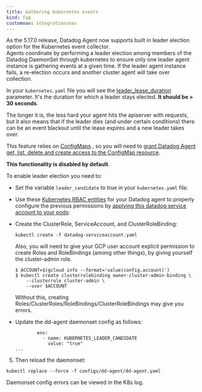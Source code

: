 ```yaml
---
title: Gathering kubernetes events
kind: faq
customnav: integrationsnav
---
```


As the 5.17.0 release, Datadog Agent now supports built in leader election option for the Kubernetes event collector.  
Agents coordinate by performing a leader election among members of the Datadog DaemonSet through kubernetes to ensure only one leader agent instance is gathering events at a given time. If the leader agent instance fails, a re-election occurs and another cluster agent will take over collection.  

In your `kubernetes.yaml` file you will see the [leader_lease_duration](https://github.com/DataDog/integrations-core/blob/master/kubernetes/conf.yaml.example#L118) parameter. It's the duration for which a leader stays elected. **It should be > 30 seconds**.  

The longer it is, the less hard your agent hits the apiserver with requests, but it also means that if the leader dies (and under certain conditions) there can be an event blackout until the lease expires and a new leader takes over.

This feature relies on [ConfigMaps](https://kubernetes.io/docs/api-reference/v1.7/#configmap-v1-core) , so you will need to [grant Datadog Agent get, list, delete and create access to the ConfigMap resource](/integrations/faq/using-rbac-permission-with-your-kubernetes-integration).

**This functionality is disabled by default**. 

To enable leader election you need to:

* Set the variable `leader_candidate` to true in your `kubernetes.yaml` file.

* Use these [Kubernetes RBAC entities](/integrations/faq/using-rbac-permission-with-your-kubernetes-integration) for your Datadog agent to properly configure the previous permissions by [applying this datadog service account to your pods](https://kubernetes.io/docs/tasks/configure-pod-container/configure-service-account/):

* Create the ClusterRole, ServiceAccount, and ClusterRoleBinding:
  ```
  kubectl create -f datadog-serviceaccount.yaml
  ```
  Also, you will need to give your GCP user account explicit permission to create Roles and RoleBindings (among other things), by giving yourself the cluster-admin role.
  ```
  $ ACCOUNT=$(gcloud info --format='value(config.account)')
  $ kubectl create clusterrolebinding owner-cluster-admin-binding \
      --clusterrole cluster-admin \
      --user $ACCOUNT
  ```
  Without this, creating Roles/ClusterRoles/RoleBindings/ClusterRoleBindings may give you errors.

* Update the dd-agent daemonset config as follows:
  ```
          env:
            - name: KUBERNETES_LEADER_CANDIDATE
              value: "true"
  ...
  ```

5. Then reload the daemonset:
  ```
  kubectl replace --force -f configs/dd-agent/dd-agent.yaml
  ```

Daemonset config errors can be viewed in the K8s log.